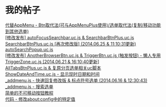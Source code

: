 我的帖子
==========
<a href="http://bbs.kafan.cn/thread-1739599-1-1.html">代替AppMenu - Btn取代法(可与AppMenuPlus使用)/选单取代法(复制/移动功能到其他选单)</a><br>
<a href="http://bbs.kafan.cn/thread-1739617-1-1.html">[修改发布] autoFocusSearchbar.uc.js & SearchbarBtnPlus.uc.js</a><br>
<a href="http://bbs.kafan.cn/thread-1741525-1-1.html">SearchbarBtnPlus.uc.js [再次修改版] (2014.06.25 & 11:10:31更新)</a><br>
<a href="http://bbs.kafan.cn/thread-1749331-1-1.html">autoSearchPopup.uc.js</a><br>
<a href="http://bbs.kafan.cn/thread-1739635-1-1.html">[修改发布] AnotherBrowserBtn.uc.js & TriggerBtn.uc.js (触发按钮) - 懒人专用</a><br>
<a href="http://bbs.kafan.cn/thread-1748650-1-1.html">TriggerZone.uc.js [2014.06.21 & 16:10:40更新]</a><br>
<a href="http://bbs.kafan.cn/thread-1739999-1-1.html">AllTabsBtnPlus.uc.js & 复原分页选单相关uc脚本</a><br>
<a href="http://bbs.kafan.cn/thread-1747400-1-1.html">ShowDateAndTime.uc.js - 显示现时日期和时间</a><br>
<a href="http://bbs.kafan.cn/thread-1739649-1-1.html">_addmenu.js - 快速回复修改版 & 标点符号选单 (2014.06.16 & 12:30:43)</a><br>
<a href="http://bbs.kafan.cn/thread-1750226-1-1.html">_addmenu.js - 搜索选单</a><br>
<a href="http://bbs.kafan.cn/thread-1743344-1-1.html">简单的不可移动按钮教程</a><br>
<a href="http://bbs.kafan.cn/thread-1743975-1-1.html">代码 - 修改about:config中的特定值</a><br>
